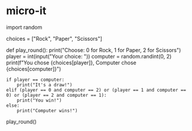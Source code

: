 # micro-it
import random

choices = ["Rock", "Paper", "Scissors"]

def play_round():
    print("Choose: 0 for Rock, 1 for Paper, 2 for Scissors")
    player = int(input("Your choice: "))
    computer = random.randint(0, 2)
    print(f"You chose {choices[player]}, Computer chose {choices[computer]}")

    if player == computer:
        print("It's a draw!")
    elif (player == 0 and computer == 2) or (player == 1 and computer == 0) or (player == 2 and computer == 1):
        print("You win!")
    else:
        print("Computer wins!")

play_round()
